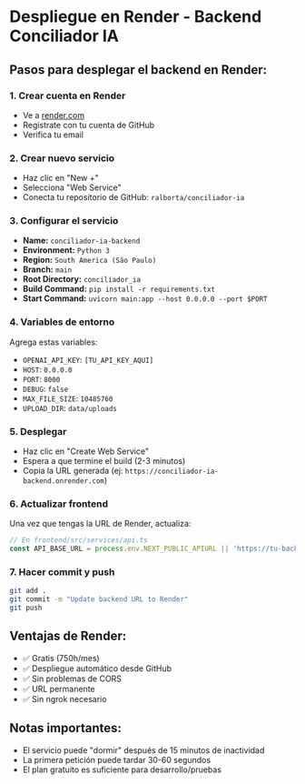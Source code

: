 # Despliegue en Render - Backend Conciliador IA

## Pasos para desplegar el backend en Render:

### 1. Crear cuenta en Render
- Ve a [render.com](https://render.com)
- Regístrate con tu cuenta de GitHub
- Verifica tu email

### 2. Crear nuevo servicio
- Haz clic en "New +"
- Selecciona "Web Service"
- Conecta tu repositorio de GitHub: `ralborta/conciliador-ia`

### 3. Configurar el servicio
- **Name:** `conciliador-ia-backend`
- **Environment:** `Python 3`
- **Region:** `South America (São Paulo)`
- **Branch:** `main`
- **Root Directory:** `conciliador_ia`
- **Build Command:** `pip install -r requirements.txt`
- **Start Command:** `uvicorn main:app --host 0.0.0.0 --port $PORT`

### 4. Variables de entorno
Agrega estas variables:
- `OPENAI_API_KEY`: `[TU_API_KEY_AQUI]`
- `HOST`: `0.0.0.0`
- `PORT`: `8000`
- `DEBUG`: `false`
- `MAX_FILE_SIZE`: `10485760`
- `UPLOAD_DIR`: `data/uploads`

### 5. Desplegar
- Haz clic en "Create Web Service"
- Espera a que termine el build (2-3 minutos)
- Copia la URL generada (ej: `https://conciliador-ia-backend.onrender.com`)

### 6. Actualizar frontend
Una vez que tengas la URL de Render, actualiza:
```typescript
// En frontend/src/services/api.ts
const API_BASE_URL = process.env.NEXT_PUBLIC_APIURL || 'https://tu-backend.onrender.com/api/v1';
```

### 7. Hacer commit y push
```bash
git add .
git commit -m "Update backend URL to Render"
git push
```

## Ventajas de Render:
- ✅ Gratis (750h/mes)
- ✅ Despliegue automático desde GitHub
- ✅ Sin problemas de CORS
- ✅ URL permanente
- ✅ Sin ngrok necesario

## Notas importantes:
- El servicio puede "dormir" después de 15 minutos de inactividad
- La primera petición puede tardar 30-60 segundos
- El plan gratuito es suficiente para desarrollo/pruebas 